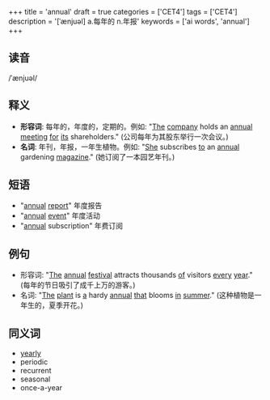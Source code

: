 +++
title = 'annual'
draft = true
categories = ['CET4']
tags = ['CET4']
description = '[ˈænjuəl] a.每年的 n.年报'
keywords = ['ai words', 'annual']
+++

## 读音
/ˈænjuəl/

## 释义
- **形容词**: 每年的，年度的，定期的。例如: "[The](/zh/post/the/) [company](/zh/post/company/) holds an [annual](/zh/post/annual/) [meeting](/zh/post/meeting/) [for](/zh/post/for/) [its](/zh/post/its/) shareholders." (公司每年为其股东举行一次会议。)
- **名词**: 年刊，年报，一年生植物。例如: "[She](/zh/post/she/) subscribes [to](/zh/post/to/) an [annual](/zh/post/annual/) gardening [magazine](/zh/post/magazine/)." (她订阅了一本园艺年刊。)

## 短语
- "[annual](/zh/post/annual/) [report](/zh/post/report/)" 年度报告
- "[annual](/zh/post/annual/) [event](/zh/post/event/)" 年度活动
- "[annual](/zh/post/annual/) subscription" 年费订阅

## 例句
- 形容词: "[The](/zh/post/the/) [annual](/zh/post/annual/) [festival](/zh/post/festival/) attracts thousands [of](/zh/post/of/) visitors [every](/zh/post/every/) [year](/zh/post/year/)." (每年的节日吸引了成千上万的游客。)
- 名词: "[The](/zh/post/the/) [plant](/zh/post/plant/) is [a](/zh/post/a/) hardy [annual](/zh/post/annual/) [that](/zh/post/that/) blooms [in](/zh/post/in/) [summer](/zh/post/summer/)." (这种植物是一年生的，夏季开花。)

## 同义词
- [yearly](/zh/post/yearly/)
- periodic
- recurrent
- seasonal
- once-a-year
